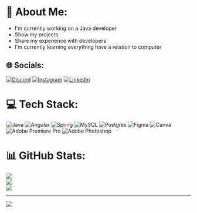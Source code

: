 # 💫 About Me:
* I'm currently working on a Java developer
* Show my projects
* Share my experience with developers
* I'm currently learning everything have a relation to computer


## 🌐 Socials:
[![Discord](https://img.shields.io/badge/Discord-%237289DA.svg?logo=discord&logoColor=white)](htttps://discord.gg/https://discord.gg/KNJ84HSD) [![Instagram](https://img.shields.io/badge/Instagram-%23E4405F.svg?logo=Instagram&logoColor=white)](https://instagram.com/farouqi_khalil) [![LinkedIn](https://img.shields.io/badge/LinkedIn-%230077B5.svg?logo=linkedin&logoColor=white)](https://linkedin.com/in/khalil-farouqi) 

# 💻 Tech Stack:
![Java](https://img.shields.io/badge/java-%23ED8B00.svg?style=for-the-badge&logo=java&logoColor=white) ![Angular](https://img.shields.io/badge/angular-%23DD0031.svg?style=for-the-badge&logo=angular&logoColor=white) ![Spring](https://img.shields.io/badge/spring-%236DB33F.svg?style=for-the-badge&logo=spring&logoColor=white) ![MySQL](https://img.shields.io/badge/mysql-%2300f.svg?style=for-the-badge&logo=mysql&logoColor=white) ![Postgres](https://img.shields.io/badge/postgres-%23316192.svg?style=for-the-badge&logo=postgresql&logoColor=white) 	![Figma](https://img.shields.io/badge/figma-%23F24E1E.svg?style=for-the-badge&logo=figma&logoColor=white) ![Canva](https://img.shields.io/badge/Canva-%2300C4CC.svg?style=for-the-badge&logo=Canva&logoColor=white) ![Adobe Premiere Pro](https://img.shields.io/badge/Adobe%20Premiere%20Pro-9999FF.svg?style=for-the-badge&logo=Adobe%20Premiere%20Pro&logoColor=white) ![Adobe Photoshop](https://img.shields.io/badge/adobephotoshop-%2331A8FF.svg?style=for-the-badge&logo=adobephotoshop&logoColor=white)
# 📊 GitHub Stats:
![](https://github-readme-stats.vercel.app/api?username=khalilfarouqi&theme=dark&hide_border=false&include_all_commits=false&count_private=false)<br/>
![](https://github-readme-streak-stats.herokuapp.com/?user=khalilfarouqi&theme=dark&hide_border=false)<br/>
![](https://github-readme-stats.vercel.app/api/top-langs/?username=khalilfarouqi&theme=dark&hide_border=false&include_all_commits=false&count_private=false&layout=compact)

---
[![](https://visitcount.itsvg.in/api?id=khalilfarouqi&icon=0&color=0)](https://visitcount.itsvg.in)
